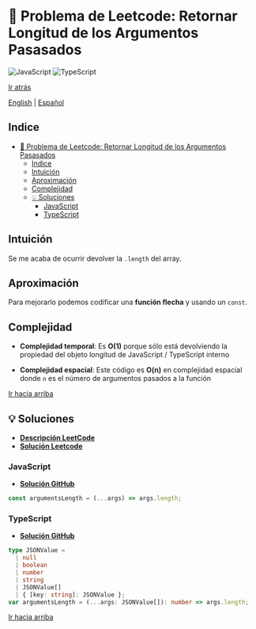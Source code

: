 # 🤔 Problema de Leetcode: Retornar Longitud de los Argumentos Pasasados

![JavaScript](https://img.shields.io/badge/JavaScript-F7DF1E?logo=javascript&logoColor=black)
![TypeScript](https://img.shields.io/badge/TypeScript-3178C6?logo=typescript&logoColor=white)

[Ir atrás](../README.md)

[English](./2703.ReturnLengthOfArgumentsPassed.md) | [Español](./2703.ReturnLengthOfArgumentsPassed-es.md)

## Indice

- [🤔 Problema de Leetcode: Retornar Longitud de los Argumentos Pasasados](#-problema-de-leetcode-retornar-longitud-de-los-argumentos-pasasados)
  - [Indice](#indice)
  - [Intuición](#intuición)
  - [Aproximación](#aproximación)
  - [Complejidad](#complejidad)
  - [💡 Soluciones](#-soluciones)
    - [JavaScript](#javascript)
    - [TypeScript](#typescript)

## Intuición

Se me acaba de ocurrir devolver la `.length` del array.

## Aproximación

Para mejorarlo podemos codificar una **función flecha** y usando un `const`.

## Complejidad

- **Complejidad temporal**:
Es **O(1)** porque sólo está devolviendo la propiedad del objeto longitud de JavaScript / TypeScript interno

- **Complejidad espacial**:
Este código es **O(n)** en complejidad espacial donde `n` es el número de argumentos pasados a la función

[Ir hacia arriba](#indice)

## 💡 Soluciones

- **[Descripción LeetCode](https://leetcode.com/problems/return-length-of-arguments-passed/)**
- **[Solución Leetcode](https://leetcode.com/problems/return-length-of-arguments-passed/solutions/6540292/easiest-leetcode-problem-ever-by-danielp-gnpg/)**

### JavaScript

- **[Solución GitHub](../solutions/JavaScript/2703.ReturnLengthOfArgumentsPassed.js)**

```javascript
const argumentsLength = (...args) => args.length;
```

### TypeScript

- **[Solución GitHub](../solutions/TypeScript/2703.ReturnLengthOfArgumentsPassed.ts)**

```typescript
type JSONValue =
  | null
  | boolean
  | number
  | string
  | JSONValue[]
  | { [key: string]: JSONValue };
var argumentsLength = (...args: JSONValue[]): number => args.length;
```

[Ir hacia arriba](#indice)
